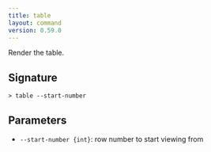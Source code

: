 ```yaml
---
title: table
layout: command
version: 0.59.0
---
```


Render the table.

## Signature

```> table --start-number```

## Parameters

 -  `--start-number {int}`: row number to start viewing from

